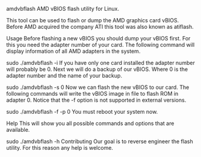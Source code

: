 amdvbflash
AMD vBIOS flash utility for Linux.

This tool can be used to flash or dump the AMD graphics card vBIOS. Before AMD acquired the company ATI this tool was also known as atiflash.

Usage
Before flashing a new vBIOS you should dump your vBIOS first. For this you need the adapter number of your card. The following command will display information of all AMD adapters in the system.

sudo ./amdvbflash -i
If you have only one card installed the adapter number will probably be 0. Next we will do a backup of our vBIOS. Where 0 is the adapter number and <file> the name of your backup.

sudo ./amdvbflash -s 0 <file>
Now we can flash the new vBIOS to our card. The following commands will write the vBIOS image in file <file> to flash ROM in adapter 0. Notice that the -f option is not supported in external versions.

sudo ./amdvbflash -f -p 0 <file>
You must reboot your system now.

Help
This will show you all possible commands and options that are available.

sudo ./amdvbflash -h
Contributing
Our goal is to reverse engineer the flash utility. For this reason any help is welcome.
